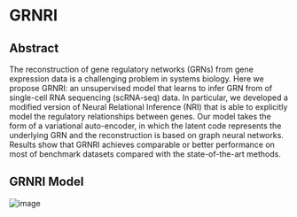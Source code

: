 # GRNRI
## Abstract
The reconstruction of gene regulatory networks (GRNs) from gene expression data is a challenging problem in systems biology. Here we propose GRNRI: an unsupervised model that learns to infer GRN from of single-cell RNA sequencing (scRNA-seq) data. In particular, we developed a modified version of Neural Relational Inference (NRI) that is able to explicitly model the regulatory relationships between genes. Our model takes the form of a variational auto-encoder, in which the latent code represents the underlying GRN and the reconstruction is based on graph neural networks. Results show that GRNRI achieves comparable or better performance on most of benchmark datasets compared with the state-of-the-art methods.
## GRNRI Model
![image](https://user-images.githubusercontent.com/25415940/198849340-172c06be-240f-4547-8ae9-c2434e5ca07a.png)
